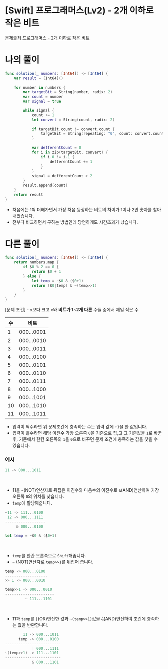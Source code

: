 # [Swift] 프로그래머스(Lv2) - 2개 이하로 작은 비트

[문제출처 프로그래머스 - 2개 이하로 작은 비트](https://school.programmers.co.kr/learn/courses/30/lessons/77885)

# 나의 풀이

```swift
func solution(_ numbers: [Int64]) -> [Int64] {
    var result = [Int64]()
    
    for number in numbers {
        var targetBit = String(number, radix: 2)
        var count = number
        var signal = true

        while signal {
            count += 1
            let convert = String(count, radix: 2)
            
            if targetBit.count != convert.count {
                targetBit = String(repeating: "0", count: convert.count-targetBit.count) + targetBit
            }
            
            var defferentCount = 0
            for i in zip(targetBit, convert) {
                if i.0 != i.1 {
                    defferentCount += 1
                }
            }
            signal = defferentCount > 2
        }
        result.append(count)
    }
    return result
}
```

- 처음에는 1씩 더해가면서 가장 처음 등장하는 비트의 차이가 1이나 2인 숫자를 찾아내었습니다.
- 전부다 비교하면서 구하는 방법인데 당연하게도 시간초과가 났습니다.

# 다른 풀이

```swift
func solution(_ numbers: [Int64]) -> [Int64] {
    return numbers.map {
        if $0 % 2 == 0 {
            return $0 + 1
        } else {
            let temp = ~$0 & ($0+1)
            return ($0|temp) & ~(temp>>1)
        }
    }
}
```

[문제 조건] - `x`보다 크고 `x`와 **비트가 1~2개 다른** 수들 중에서 제일 작은 수

| 수 | 비트 |
| --- | --- |
| 1 | 000…0001 |
| 2 | 000…0010 |
| 3 | 000…0011 |
| 4 | 000…0100 |
| 5 | 000…0101 |
| 6 | 000…0110 |
| 7 | 000…0111 |
| 8 | 000…1000 |
| 9 | 000…1001 |
| 10 | 000…1010 |
| 11 | 000…1011 |
- 입력이 짝수라면 위 문제조건에 충족하는 수는 입력 값에 `+1`을 한 값입니다.
- 입력이 홀수라면 해당 이진수 가장 오른쪽 `0`을 기준으로 잡,고 그 기준값을 `1`로 바꾼후, 기준에서 한칸 오른쪽의 `1`을 `0`으로 바꾸면 문제 조건에 충족하는 값을 찾을 수 있습니다.

 

### 예시

```swift
11 -> 000...1011
```

<br>

- 11을 `~`(NOT)연산자로 뒤집은 이진수와 다음수의 이진수로 `&`(AND)연산하여 가장 오른쪽 `0`의 위치를 찾습니다.
- `temp`에 할당해줍니다.

```swift
~11 -> 111...0100
 12 -> 000...1111
------------------
     & 000...0100

let temp = ~$0 & ($0+1)
```

<br>

- `temp`를 한칸 오른쪽으로 `Shift`해줍니다.
- `~` (NOT)연산자로 `temp>>1`를 뒤집어 줍니다.

```swift
temp -> 000...0100
-------------------
>> 1 -> 000...0010

temp>>1 -> 000...0010
----------------------
         ~ 111...1101
```

<br>

- 11과 `temp`를 `|`(OR)연산한 값과 `~(temp>>1)`값을 `&`(AND)연산하여 조건에 충족하는 값을 반환합니다.

```swift
        11 -> 000...1011
      temp -> 000...0100
-------------------------
            | 000...1111
~(temp>>1) -> 111...1101
-------------------------
            & 000...1101
```
